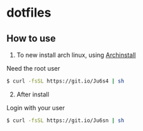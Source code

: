 # dotfiles

## How to use

1. To new install arch linux, using [Archinstall](https://archinstall.readthedocs.io/en/latest/installing/guided.html)

Need the root user

```bash
$ curl -fsSL https://git.io/Ju6s4 | sh
```

2. After install

Login with your user

```bash
$ curl -fsSL https://git.io/Ju6sn | sh
```
